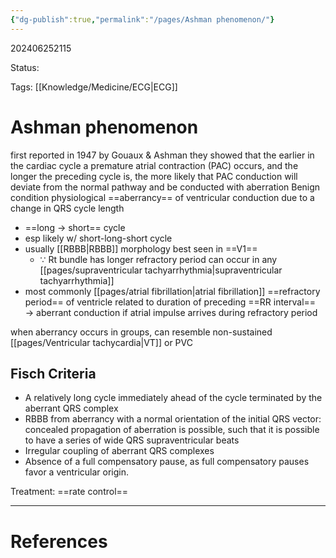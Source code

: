 ```yaml
---
{"dg-publish":true,"permalink":"/pages/Ashman phenomenon/"}
---
```



202406252115

Status: 

Tags: [[Knowledge/Medicine/ECG\|ECG]]

# Ashman phenomenon
first reported in 1947 by Gouaux & Ashman
they showed that the earlier in the cardiac cycle a premature atrial contraction (PAC) occurs, and the longer the preceding cycle is, the more likely that PAC conduction will deviate from the normal pathway and be conducted with aberration
Benign condition
physiological ==aberrancy== of ventricular conduction due to a change in QRS cycle length
- ==long → short== cycle
- esp likely w/ short-long-short cycle
- usually [[RBBB\|RBBB]] morphology best seen in ==V1==
	- ∵ Rt bundle has longer refractory period
can occur in any [[pages/supraventricular tachyarrhythmia\|supraventricular tachyarrhythmia]]
- most commonly [[pages/atrial fibrillation\|atrial fibrillation]]
==refractory period== of ventricle related to duration of preceding ==RR interval==
→ aberrant conduction if atrial impulse arrives during refractory period

when aberrancy occurs in groups, can resemble non-sustained [[pages/Ventricular tachycardia\|VT]] or PVC

## Fisch Criteria
- A relatively long cycle immediately ahead of the cycle terminated by the aberrant QRS complex
- RBBB from aberrancy with a normal orientation of the initial QRS vector: concealed propagation of aberration is possible, such that it is possible to have a series of wide QRS supraventricular beats
- Irregular coupling of aberrant QRS complexes
- Absence of a full compensatory pause, as full compensatory pauses favor a ventricular origin.

Treatment: ==rate control==



___
# References
